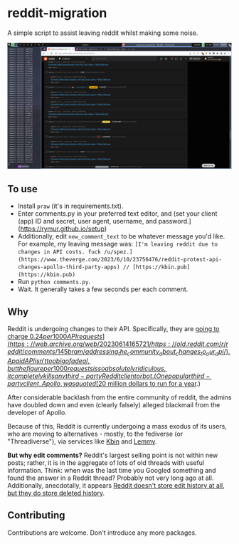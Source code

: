 # reddit-migration
A simple script to assist leaving reddit whilst making some noise.

![Image example](./comments.png)

## To use
- Install `praw` (it's in requirements.txt).
- Enter comments.py in your preferred text editor, and (set your client (app) ID and secret, user agent, username, and password.](https://rymur.github.io/setup)
- Additionally, edit `new_comment_text` to be whatever message you'd like. For example, my leaving message was: `[I'm leaving reddit due to changes in API costs. fuck /u/spez.](https://www.theverge.com/2023/6/10/23756476/reddit-protest-api-changes-apollo-third-party-apps) // [https://kbin.pub](https://kbin.pub)` 
- Run `python comments.py`.
- Wait. It generally takes a few seconds per each comment.

## Why
Reddit is undergoing changes to their API. Specifically, they are [going to charge $0.24 per 1000 API requests](https://web.archive.org/web/20230614165721/https://old.reddit.com/r/reddit/comments/145bram/addressing_the_community_about_changes_to_our_api/). A paid API isn't too big of a deal, but the figure per 1000 requests is so absolutely ridiculous, it completely kills any third-party Reddit client or bot. (One popular third-party client, Apollo, was quoted [$20 million dollars to run for a year](https://web.archive.org/web/20230531221034/https://arstechnica.com/gadgets/2023/05/reddits-api-pricing-results-in-shocking-20-million-a-year-bill-for-apollo/).)

After considerable backlash from the entire community of reddit, the admins have doubled down and even (clearly falsely) alleged blackmail from the developer of Apollo. 

Because of this, Reddit is currently undergoing a mass exodus of its users, who are moving to alternatives - mostly, to the fediverse (or "Threadiverse"), via services like [Kbin](https://kbin.pub/en) and [Lemmy](https://join-lemmy.org/).

**But why edit comments?** Reddit's largest selling point is not within new posts; rather, it is in the aggregate of lots of old threads with useful information. Think: when was the last time you Googled something and found the answer in a Reddit thread? Probably not very long ago at all. Additionally, anecdotally, it appears [Reddit doesn't store edit history at all, but they do store deleted history](https://web.archive.org/web/20230614172711/https://old.reddit.com/r/help/comments/on6oky/anyway_to_view_edit_history_of_a_comment/h5ptohj/).

## Contributing
Contributions are welcome. Don't introduce any more packages.
